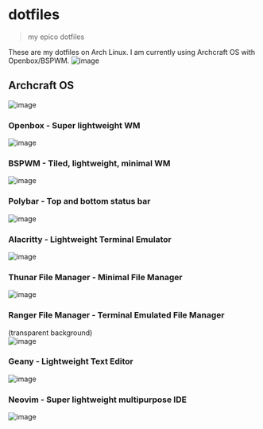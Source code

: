 # dotfiles
> my epico dotfiles

These are my dotfiles on Arch Linux. I am currently using Archcraft OS with Openbox/BSPWM.
![image](https://user-images.githubusercontent.com/47650058/232327915-5aba0cae-5256-4652-8d83-87301f8f2ea8.png)


## Archcraft OS
![image](https://user-images.githubusercontent.com/47650058/189801200-74192928-4c72-417e-8b26-1fadb8b53afb.png)

### Openbox - Super lightweight WM
![image](https://user-images.githubusercontent.com/47650058/201471063-c644ca55-d2bf-48ec-acea-8f8de46371d2.png)

### BSPWM - Tiled, lightweight, minimal WM
![image](https://user-images.githubusercontent.com/47650058/189801373-a7fe5f8a-8e85-4542-8421-dbb45b26b314.png)

### Polybar - Top and bottom status bar
![image](https://user-images.githubusercontent.com/47650058/232280472-ffa93f48-30e3-4c23-a6a6-25dfb5a40de9.png)

### Alacritty - Lightweight Terminal Emulator
![image](https://user-images.githubusercontent.com/47650058/232280493-21efe39a-a6cc-4494-b8b3-4f7f7a4c5c46.png)

### Thunar File Manager - Minimal File Manager
![image](https://user-images.githubusercontent.com/47650058/232280514-659b157f-a7a9-453d-b7c0-71c51b9df4a4.png)

### Ranger File Manager - Terminal Emulated File Manager
(transparent background)<br>
![image](https://user-images.githubusercontent.com/47650058/232280551-53368e11-60c4-4294-b302-77fb4b7d5999.png)

### Geany - Lightweight Text Editor
![image](https://user-images.githubusercontent.com/47650058/232280572-de3eaae4-a29c-40f5-a054-c8b76d9fbddd.png)

### Neovim - Super lightweight multipurpose IDE
![image](https://user-images.githubusercontent.com/47650058/232280769-a9fa48d3-9828-43d4-aeae-44fc1634b953.png)
